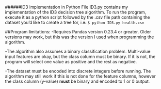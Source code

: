 ######ID3 Implementation in Python
File ID3.py contains my implementation of the ID3 decision tree algorithm. To run the program, execute it as a python script followed by the .csv file path containing the dataset you’d like to create a tree for, i.e. `$ python ID3.py health.csv`

##Program limitations:
-Requires Pandas version 0.23.4 or greater. Older versions may work, but this was the version I used when programming the algorithm.

-The algorithm also assumes a binary classification problem. Multi-value input features are okay, but the class column must be binary. If it is not, the program will select one value as positive and the rest as negative.

-The dataset must be encoded into discrete integers before running. The algorithm may still work if this is not done for the feature columns, however the class column (y-value) **must** be binary and encoded to 1 or 0 output.
